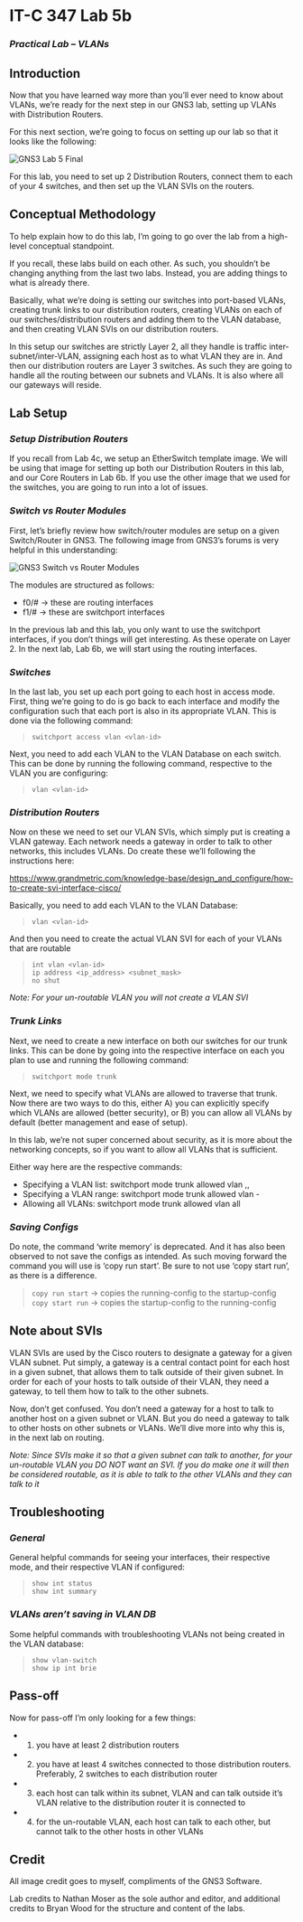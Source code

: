 # IT-C 347 Lab 5b
### *Practical Lab – VLANs*
## Introduction

Now that you have learned way more than you’ll ever need to know about VLANs, we’re ready for the next step in our GNS3 lab, setting up VLANs with Distribution Routers.

For this next section, we’re going to focus on setting up our lab so that it looks like the following:

![GNS3 Lab 5 Final](/assets/images/gns3/Lab-5.png)

For this lab, you need to set up 2 Distribution Routers, connect them to each of your 4 switches, and then set up the VLAN SVIs on the routers.  

## Conceptual Methodology

To help explain how to do this lab, I’m going to go over the lab from a high-level conceptual standpoint.

If you recall, these labs build on each other. As such, you shouldn’t be changing anything from the last two labs. Instead, you are adding things to what is already there.

Basically, what we’re doing is setting our switches into port-based VLANs, creating trunk links to our distribution routers, creating VLANs on each of our switches/distribution routers and adding them to the VLAN database, and then creating VLAN SVIs on our distribution routers.

In this setup our switches are strictly Layer 2, all they handle is traffic inter-subnet/inter-VLAN, assigning each host as to what VLAN they are in. And then our distribution routers are Layer 3 switches. As such they are going to handle all the routing between our subnets and VLANs. It is also where all our gateways will reside.

## Lab Setup 
### *Setup Distribution Routers*

If you recall from Lab 4c, we setup an EtherSwitch template image. We will be using that image for setting up both our Distribution Routers in this lab, and our Core Routers in Lab 6b. If you use the other image that we used for the switches, you are going to run into a lot of issues. 

### *Switch vs Router Modules*

First, let’s briefly review how switch/router modules are setup on a given Switch/Router in GNS3. The following image from GNS3’s forums is very helpful in this understanding:

![GNS3 Switch vs Router Modules](/assets/images/lab5b/gns3-modules.png)
 
The modules are structured as follows:
-	f0/# -> these are routing interfaces
-	f1/# -> these are switchport interfaces

In the previous lab and this lab, you only want to use the switchport interfaces, if you don’t things will get interesting. As these operate on Layer 2. In the next lab, Lab 6b, we will start using the routing interfaces.

### *Switches*
In the last lab, you set up each port going to each host in access mode. First, thing we’re going to do is go back to each interface and modify the configuration such that each port is also in its appropriate VLAN. This is done via the following command:
> `switchport access vlan <vlan-id>`
  
Next, you need to add each VLAN to the VLAN Database on each switch. This can be done by running the following command, respective to the VLAN you are configuring:
>	`vlan <vlan-id>`
  
### *Distribution Routers*
Now on these we need to set our VLAN SVIs, which simply put is creating a VLAN gateway. Each network needs a gateway in order to talk to other networks, this includes VLANs. Do create these we’ll following the instructions here:
  
https://www.grandmetric.com/knowledge-base/design_and_configure/how-to-create-svi-interface-cisco/
  
Basically, you need to add each VLAN to the VLAN Database:
> `vlan <vlan-id>`
  
And then you need to create the actual VLAN SVI for each of your VLANs that are routable
> `int vlan <vlan-id>`
> <br>	`ip address <ip_address> <subnet_mask>`
> <br> `no shut`
  
*Note: For your un-routable VLAN you will not create a VLAN SVI*
  
### *Trunk Links*
  
Next, we need to create a new interface on both our switches for our trunk links. This can be done by going into the respective interface on each you plan to use and running the following command:
> `switchport mode trunk`
  
Next, we need to specify what VLANs are allowed to traverse that trunk. Now there are two ways to do this, either A) you can explicitly specify which VLANs are allowed (better security), or B) you can allow all VLANs by default (better management and ease of setup).
  
In this lab, we’re not super concerned about security, as it is more about the networking concepts, so if you want to allow all VLANs that is sufficient. 

Either way here are the respective commands:
-	Specifying a VLAN list: switchport mode trunk allowed vlan <vlan-id-1>,<vlan-id-2>,<vlan-id-3>
-	Specifying a VLAN range: switchport mode trunk allowed vlan <vlan-id-1> - <vlan-id-2>
-	Allowing all VLANs: switchport mode trunk allowed vlan all
  
### *Saving Configs*
  
Do note, the command ‘write memory’ is deprecated. And it has also been observed to not save the configs as intended. As such moving forward the command you will use is ‘copy run start’. Be sure to not use ‘copy start run’, as there is a difference.
>	`copy run start` -> copies the running-config to the startup-config
> <br>	`copy start run` -> copies the startup-config to the running-config
  
## Note about SVIs
  
VLAN SVIs are used by the Cisco routers to designate a gateway for a given VLAN subnet. Put simply, a gateway is a central contact point for each host in a given subnet, that allows them to talk outside of their given subnet. In order for each of your hosts to talk outside of their VLAN, they need a gateway, to tell them how to talk to the other subnets. 
  
Now, don’t get confused. You don’t need a gateway for a host to talk to another host on a given subnet or VLAN. But you do need a gateway to talk to other hosts on other subnets or VLANs. We’ll dive more into why this is, in the next lab on routing. 
  
*Note: Since SVIs make it so that a given subnet can talk to another, for your un-routable VLAN you DO NOT want an SVI. If you do make one it will then be considered routable, as it is able to talk to the other VLANs and they can talk to it*
  
## Troubleshooting
### *General*  
  
General helpful commands for seeing your interfaces, their respective mode, and their respective VLAN if configured:
> `show int status`
> <br>	`show int summary`
  
### *VLANs aren’t saving in VLAN DB*
  
 Some helpful commands with troubleshooting VLANs not being created in the VLAN database:
> `show vlan-switch`
> <br> `show ip int brie`

## Pass-off
  
Now for pass-off I’m only looking for a few things:
-	1) you have at least 2 distribution routers
-	2) you have at least 4 switches connected to those distribution routers. Preferably, 2 switches to each distribution router
-	3) each host can talk within its subnet, VLAN and can talk outside it’s VLAN relative to the distribution router it is connected to
-	4) for the un-routable VLAN, each host can talk to each other, but cannot talk to the other hosts in other VLANs
  
## Credit
  
All image credit goes to myself, compliments of the GNS3 Software.
  
Lab credits to Nathan Moser as the sole author and editor, and additional credits to Bryan Wood for the structure and content of the labs.
